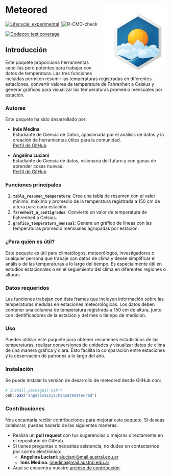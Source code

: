 
<!-- README.md is generated from README.Rmd. Please edit that file -->

# Meteored <img src="man/logo.png" align="right" width="200"/>

<!-- badges: start -->

[![Lifecycle:
experimental](https://img.shields.io/badge/lifecycle-experimental-orange.svg)](https://lifecycle.r-lib.org/articles/stages.html#experimental)
\[![R-CMD-check](https://github.com/Angelina1sys/Paquetemeteored/actions/workflows/R-CMD-check.yaml/badge.svg)

[![Codecov test
coverage](https://codecov.io/gh/angelina1sys/Paquetemeteored/graph/badge.svg)](https://app.codecov.io/gh/angelina1sys/Paquetemeteored)
<!-- badges: end -->

## Introducción

Este paquete proporciona herramientas sencillas pero potentes para
trabajar con datos de temperatura. Las tres funciones incluidas permiten
resumir las temperaturas registradas en diferentes estaciones, convertir
valores de temperatura de Fahrenheit a Celsius y generar gráficos para
visualizar las temperaturas promedio mensuales por estación.

### Autores

Este paquete ha sido desarrollado por:

- **Inés Medina**  
  Estudiante de Ciencia de Datos, apasionada por el análisis de datos y
  la creación de herramientas útiles para la comunidad.  
  [Perfil de GitHub](https://github.com/IneMedina)

- **Angelina Luciani**  
  Estudiante de Ciencia de datos, visionaria del futuro y con ganas de
  aprender cosas nuevas.  
  [Perfil de GitHub](https://github.com/angelina1sys)

### Funciones principales

1.  **`tabla_resumen_temperatura`**: Crea una tabla de resumen con el
    valor mínimo, máximo y promedio de la temperatura registrada a 150
    cm de altura para cada estación.
2.  **`farenheit_a_centigrados`**: Convierte un valor de temperatura de
    Fahrenheit a Celsius.
3.  **`grafico_temperatura_mensual`**: Genera un gráfico de líneas con
    las temperaturas promedio mensuales agrupadas por estación.

### ¿Para quién es útil?

Este paquete es útil para climatólogos, meteorólogos, investigadores o
cualquier persona que trabaje con datos de clima y desee simplificar el
análisis de las temperaturas a lo largo del tiempo. Es especialmente
útil en estudios estacionales o en el seguimiento del clima en
diferentes regiones o alturas.

### Datos requeridos

Las funciones trabajan con data frames que incluyen información sobre
las temperaturas medidas en estaciones meteorológicas. Los datos deben
contener una columna de temperatura registrada a 150 cm de altura, junto
con identificadores de la estación y del mes o tiempo de medición.

### Uso

Puedes utilizar este paquete para obtener resúmenes estadísticos de las
temperaturas, realizar conversiones de unidades y visualizar datos de
clima de una manera gráfica y clara. Esto facilita la comparación entre
estaciones y la observación de patrones a lo largo del año.

### Instalación

Se puede instalar la versión de desarrollo de meteored desde GitHub con:

``` r
# install.packages("pak")
pak::pak("angelina1sys/Paquetemeteored")
```

### Contribuciones

Nos encantaría recibir contribuciones para mejorar este paquete. Si
deseas colaborar, puedes hacerlo de las siguientes maneras:

- Realiza un **pull request** con tus sugerencias o mejoras directamente
  en el repositorio de GitHub.
- Si tienes preguntas o necesitas asistencia, no dudes en contactarnos
  por correo electrónico:
  - **Angelina Luciani**: <aluciani@mail.austral.edu.ar>
  - **Inés Medina**: <imedina@mail.austral.edu.ar>
- Aquí se encuentra nuestro [archivo de
  contribución](https://github.com/angelina1sys/Paquetemeteored/blob/master/.github/CONTRIBUTING.md).
